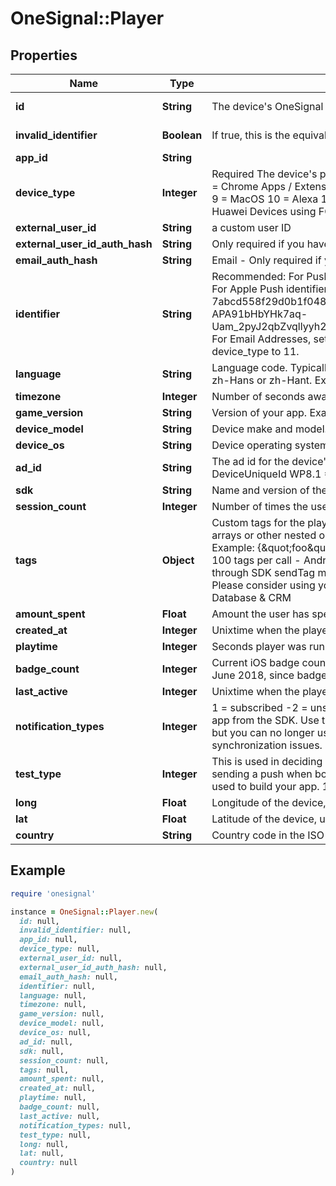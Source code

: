 # OneSignal::Player

## Properties

| Name | Type | Description | Notes |
| ---- | ---- | ----------- | ----- |
| **id** | **String** | The device&#39;s OneSignal ID | [optional][readonly] |
| **invalid_identifier** | **Boolean** | If true, this is the equivalent of a user being Unsubscribed | [optional][readonly] |
| **app_id** | **String** |  | [optional] |
| **device_type** | **Integer** | Required The device&#39;s platform:   0 &#x3D; iOS   1 &#x3D; Android   2 &#x3D; Amazon   3 &#x3D; WindowsPhone (MPNS)   4 &#x3D; Chrome Apps / Extensions   5 &#x3D; Chrome Web Push   6 &#x3D; Windows (WNS)   7 &#x3D; Safari   8 &#x3D; Firefox   9 &#x3D; MacOS   10 &#x3D; Alexa   11 &#x3D; Email   13 &#x3D; For Huawei App Gallery Builds SDK Setup. Not for Huawei Devices using FCM   14 &#x3D; SMS  |  |
| **external_user_id** | **String** | a custom user ID | [optional] |
| **external_user_id_auth_hash** | **String** | Only required if you have enabled Identity Verification and device_type is NOT 11 email. | [optional] |
| **email_auth_hash** | **String** | Email - Only required if you have enabled Identity Verification and device_type is email (11). | [optional] |
| **identifier** | **String** | Recommended: For Push Notifications, this is the Push Token Identifier from Google or Apple. For Apple Push identifiers, you must strip all non alphanumeric characters. Examples: iOS: 7abcd558f29d0b1f048083e2834ad8ea4b3d87d8ad9c088b33c132706ff445f0 Android: APA91bHbYHk7aq-Uam_2pyJ2qbZvqllyyh2wjfPRaw5gLEX2SUlQBRvOc6sck1sa7H7nGeLNlDco8lXj83HWWwzV... For Email Addresses, set the full email address email@email.com and make sure to set device_type to 11.  | [optional] |
| **language** | **String** | Language code. Typically lower case two letters, except for Chinese where it must be one of zh-Hans or zh-Hant. Example: en  | [optional] |
| **timezone** | **Integer** | Number of seconds away from UTC. Example: -28800  | [optional] |
| **game_version** | **String** | Version of your app. Example: 1.1  | [optional] |
| **device_model** | **String** | Device make and model. Example: iPhone5,1  | [optional] |
| **device_os** | **String** | Device operating system version. Example: 7.0.4  | [optional] |
| **ad_id** | **String** | The ad id for the device&#39;s platform: Android &#x3D; Advertising Id iOS &#x3D; identifierForVendor WP8.0 &#x3D; DeviceUniqueId WP8.1 &#x3D; AdvertisingId  | [optional] |
| **sdk** | **String** | Name and version of the sdk/plugin that&#39;s calling this API method (if any) | [optional] |
| **session_count** | **Integer** | Number of times the user has played the game, defaults to 1 | [optional] |
| **tags** | **Object** | Custom tags for the player. Only support string and integer key value pairs. Does not support arrays or other nested objects. Setting a tag value to null or an empty string will remove the tag. Example: {\&quot;foo\&quot;:\&quot;bar\&quot;,\&quot;this\&quot;:\&quot;that\&quot;} Limitations: - 100 tags per call - Android SDK users: tags cannot be removed or changed via API if set through SDK sendTag methods. Recommended to only tag devices with 1 kilobyte of data Please consider using your own Database to save more than 1 kilobyte of data. See: Internal Database &amp; CRM  | [optional] |
| **amount_spent** | **Float** | Amount the user has spent in USD, up to two decimal places | [optional] |
| **created_at** | **Integer** | Unixtime when the player joined the game | [optional] |
| **playtime** | **Integer** | Seconds player was running your app. | [optional] |
| **badge_count** | **Integer** | Current iOS badge count displayed on the app icon NOTE: Not supported for apps created after June 2018, since badge count for apps created after this date are handled on the client.  | [optional] |
| **last_active** | **Integer** | Unixtime when the player was last active | [optional] |
| **notification_types** | **Integer** | 1 &#x3D; subscribed -2 &#x3D; unsubscribed iOS - These values are set each time the user opens the app from the SDK. Use the SDK function set Subscription instead. Android - You may set this but you can no longer use the SDK method setSubscription later in your app as it will create synchronization issues.  | [optional] |
| **test_type** | **Integer** | This is used in deciding whether to use your iOS Sandbox or Production push certificate when sending a push when both have been uploaded. Set to the iOS provisioning profile that was used to build your app. 1 &#x3D; Development 2 &#x3D; Ad-Hoc Omit this field for App Store builds.  | [optional] |
| **long** | **Float** | Longitude of the device, used for geotagging to segment on. | [optional] |
| **lat** | **Float** | Latitude of the device, used for geotagging to segment on. | [optional] |
| **country** | **String** | Country code in the ISO 3166-1 Alpha 2 format | [optional] |

## Example

```ruby
require 'onesignal'

instance = OneSignal::Player.new(
  id: null,
  invalid_identifier: null,
  app_id: null,
  device_type: null,
  external_user_id: null,
  external_user_id_auth_hash: null,
  email_auth_hash: null,
  identifier: null,
  language: null,
  timezone: null,
  game_version: null,
  device_model: null,
  device_os: null,
  ad_id: null,
  sdk: null,
  session_count: null,
  tags: null,
  amount_spent: null,
  created_at: null,
  playtime: null,
  badge_count: null,
  last_active: null,
  notification_types: null,
  test_type: null,
  long: null,
  lat: null,
  country: null
)
```

